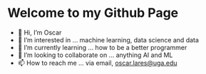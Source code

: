 # Welcome to my Github Page

- 👋 Hi, I’m Oscar
- 👀 I’m interested in ... machine learning, data science and data
- 🌱 I’m currently learning ... how to be a better programmer
- 💞️ I’m looking to collaborate on ... anything AI and ML
- 📫 How to reach me ... via email, oscar.lares@uga.edu

<!---
Oscy4/Oscy4 is a ✨ special ✨ repository because its `README.md` (this file) appears on your GitHub profile.
You can click the Preview link to take a look at your changes.
--->
